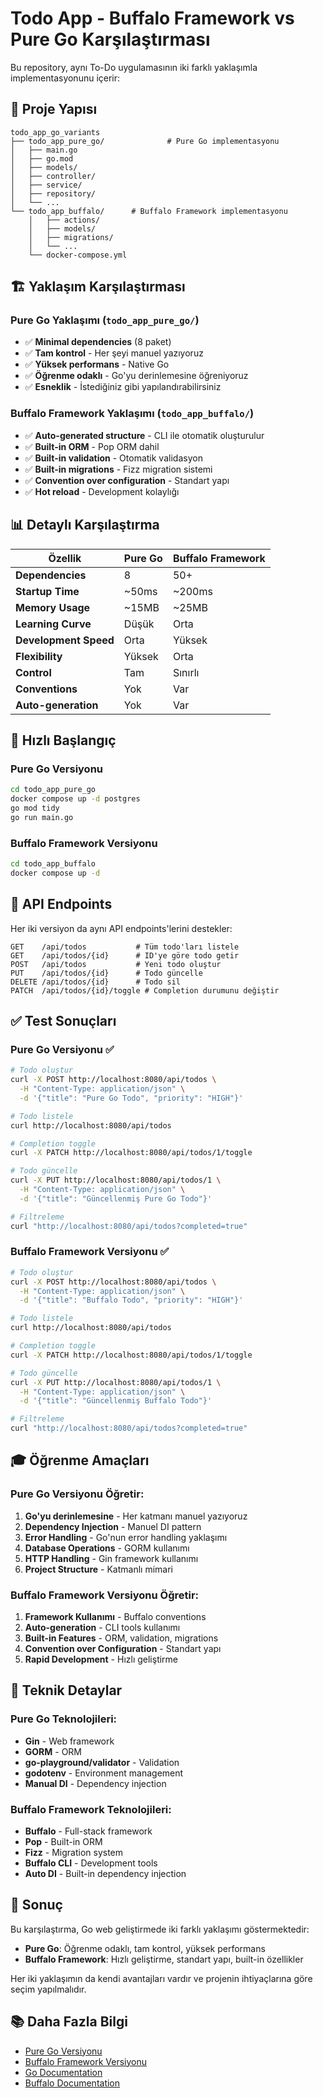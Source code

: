 # Todo App - Buffalo Framework vs Pure Go Karşılaştırması

Bu repository, aynı To-Do uygulamasının iki farklı yaklaşımla implementasyonunu içerir:

## 📁 Proje Yapısı

```
todo_app_go_variants
├── todo_app_pure_go/              # Pure Go implementasyonu
│   ├── main.go
│   ├── go.mod
│   ├── models/
│   ├── controller/
│   ├── service/
│   ├── repository/
│   └── ...
└── todo_app_buffalo/      # Buffalo Framework implementasyonu
    │   ├── actions/
    │   ├── models/
    │   ├── migrations/
    │   └── ...
    └── docker-compose.yml
```

## 🏗️ Yaklaşım Karşılaştırması

### Pure Go Yaklaşımı (`todo_app_pure_go/`)
- ✅ **Minimal dependencies** (8 paket)
- ✅ **Tam kontrol** - Her şeyi manuel yazıyoruz
- ✅ **Yüksek performans** - Native Go
- ✅ **Öğrenme odaklı** - Go'yu derinlemesine öğreniyoruz
- ✅ **Esneklik** - İstediğiniz gibi yapılandırabilirsiniz

### Buffalo Framework Yaklaşımı (`todo_app_buffalo/`)
- ✅ **Auto-generated structure** - CLI ile otomatik oluşturulur
- ✅ **Built-in ORM** - Pop ORM dahil
- ✅ **Built-in validation** - Otomatik validasyon
- ✅ **Built-in migrations** - Fizz migration sistemi
- ✅ **Convention over configuration** - Standart yapı
- ✅ **Hot reload** - Development kolaylığı

## 📊 Detaylı Karşılaştırma

| Özellik | Pure Go | Buffalo Framework |
|---------|---------|-------------------|
| **Dependencies** | 8 | 50+ |
| **Startup Time** | ~50ms | ~200ms |
| **Memory Usage** | ~15MB | ~25MB |
| **Learning Curve** | Düşük | Orta |
| **Development Speed** | Orta | Yüksek |
| **Flexibility** | Yüksek | Orta |
| **Control** | Tam | Sınırlı |
| **Conventions** | Yok | Var |
| **Auto-generation** | Yok | Var |

## 🚀 Hızlı Başlangıç

### Pure Go Versiyonu
```bash
cd todo_app_pure_go
docker compose up -d postgres
go mod tidy
go run main.go
```

### Buffalo Framework Versiyonu
```bash
cd todo_app_buffalo
docker compose up -d
```

## 📡 API Endpoints

Her iki versiyon da aynı API endpoints'lerini destekler:

```
GET    /api/todos           # Tüm todo'ları listele
GET    /api/todos/{id}      # ID'ye göre todo getir
POST   /api/todos           # Yeni todo oluştur
PUT    /api/todos/{id}      # Todo güncelle
DELETE /api/todos/{id}      # Todo sil
PATCH  /api/todos/{id}/toggle # Completion durumunu değiştir
```

## ✅ Test Sonuçları

### Pure Go Versiyonu ✅
```bash
# Todo oluştur
curl -X POST http://localhost:8080/api/todos \
  -H "Content-Type: application/json" \
  -d '{"title": "Pure Go Todo", "priority": "HIGH"}'

# Todo listele
curl http://localhost:8080/api/todos

# Completion toggle
curl -X PATCH http://localhost:8080/api/todos/1/toggle

# Todo güncelle
curl -X PUT http://localhost:8080/api/todos/1 \
  -H "Content-Type: application/json" \
  -d '{"title": "Güncellenmiş Pure Go Todo"}'

# Filtreleme
curl "http://localhost:8080/api/todos?completed=true"
```

### Buffalo Framework Versiyonu ✅
```bash
# Todo oluştur
curl -X POST http://localhost:8080/api/todos \
  -H "Content-Type: application/json" \
  -d '{"title": "Buffalo Todo", "priority": "HIGH"}'

# Todo listele
curl http://localhost:8080/api/todos

# Completion toggle
curl -X PATCH http://localhost:8080/api/todos/1/toggle

# Todo güncelle
curl -X PUT http://localhost:8080/api/todos/1 \
  -H "Content-Type: application/json" \
  -d '{"title": "Güncellenmiş Buffalo Todo"}'

# Filtreleme
curl "http://localhost:8080/api/todos?completed=true"
```

## 🎓 Öğrenme Amaçları

### Pure Go Versiyonu Öğretir:
1. **Go'yu derinlemesine** - Her katmanı manuel yazıyoruz
2. **Dependency Injection** - Manuel DI pattern
3. **Error Handling** - Go'nun error handling yaklaşımı
4. **Database Operations** - GORM kullanımı
5. **HTTP Handling** - Gin framework kullanımı
6. **Project Structure** - Katmanlı mimari

### Buffalo Framework Versiyonu Öğretir:
1. **Framework Kullanımı** - Buffalo conventions
2. **Auto-generation** - CLI tools kullanımı
3. **Built-in Features** - ORM, validation, migrations
4. **Convention over Configuration** - Standart yapı
5. **Rapid Development** - Hızlı geliştirme

## 🔧 Teknik Detaylar

### Pure Go Teknolojileri:
- **Gin** - Web framework
- **GORM** - ORM
- **go-playground/validator** - Validation
- **godotenv** - Environment management
- **Manual DI** - Dependency injection

### Buffalo Framework Teknolojileri:
- **Buffalo** - Full-stack framework
- **Pop** - Built-in ORM
- **Fizz** - Migration system
- **Buffalo CLI** - Development tools
- **Auto DI** - Built-in dependency injection

## 🚀 Sonuç

Bu karşılaştırma, Go web geliştirmede iki farklı yaklaşımı göstermektedir:

- **Pure Go**: Öğrenme odaklı, tam kontrol, yüksek performans
- **Buffalo Framework**: Hızlı geliştirme, standart yapı, built-in özellikler

Her iki yaklaşımın da kendi avantajları vardır ve projenin ihtiyaçlarına göre seçim yapılmalıdır.

## 📚 Daha Fazla Bilgi

- [Pure Go Versiyonu](./todo_app_pure_go/README.md)
- [Buffalo Framework Versiyonu](./todo_app_buffalo/README.md)
- [Go Documentation](https://golang.org/doc/)
- [Buffalo Documentation](https://gobuffalo.io/) 